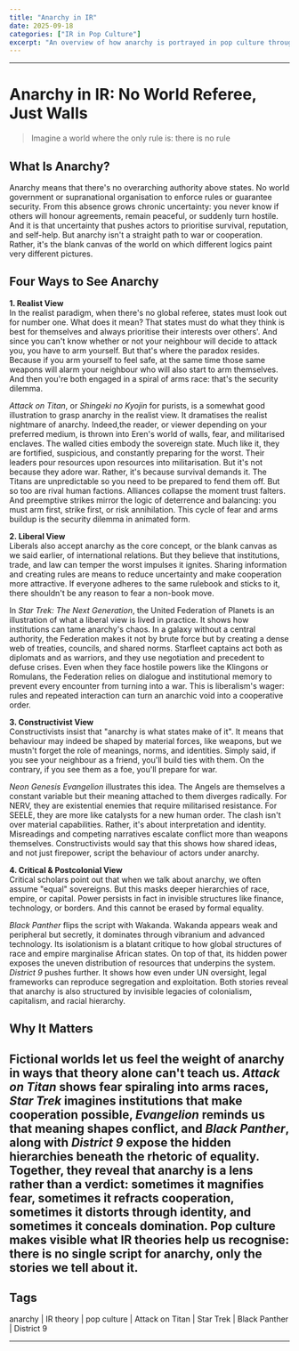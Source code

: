 ```yaml
---
title: "Anarchy in IR"
date: 2025-09-18
categories: ["IR in Pop Culture"]
excerpt: "An overview of how anarchy is portrayed in pop culture through different IR theories."
---
```

---
# Anarchy in IR: No World Referee, Just Walls #

>Imagine a world where the only rule is: there is no rule

## What Is Anarchy?
Anarchy means that there's no overarching authority above states. No world government or supranational organisation to enforce rules or guarantee security. From this absence grows chronic uncertainty: you never know if others will honour agreements, remain peaceful, or suddenly turn hostile. And it is that uncertainty that pushes actors to prioritise survival, reputation, and self-help. But anarchy isn't a straight path to war or cooperation. Rather, it's the blank canvas of the world on which different logics paint very different pictures.

## Four Ways to See Anarchy
**1. Realist View**  
In the realist paradigm, when there's no global referee, states must look out for number one. What does it mean? That states must do what they think is best for themselves and always prioritise their interests over others'. And since you can't know whether or not your neighbour will decide to attack you, you have to arm yourself. But that's where the paradox resides. Because if you arm yourself to feel safe, at the same time those same weapons will alarm your neighbour who will also start to arm themselves. And then you're both engaged in a spiral of arms race: that's the security dilemma.

*Attack on Titan*, or *Shingeki no Kyojin* for purists, is a somewhat good illustration to grasp anarchy in the realist view. It dramatises the realist nightmare of anarchy. Indeed,the reader, or viewer depending on your preferred medium, is thrown into Eren's world of walls, fear, and militarised enclaves. The walled cities embody the sovereign state. Much like it, they are fortified, suspicious, and constantly preparing for the worst. Their leaders pour resources upon resources into militarisation. But it's not because they adore war. Rather, it's because survival demands it. The Titans are unpredictable so you need to be prepared to fend them off. But so too are rival human factions. Alliances collapse the moment trust falters. And preemptive strikes mirror the logic of deterrence and balancing: you must arm first, strike first, or risk annihilation. This cycle of fear and arms buildup is the security dilemma in animated form.


**2. Liberal View**  
Liberals also accept anarchy as the core concept, or the blank canvas as we said earlier, of international relations. But they believe that institutions, trade, and law can temper the worst impulses it ignites. Sharing information and creating rules are means to reduce uncertainty and make cooperation more attractive. If everyone adheres to the same rulebook and sticks to it, there shouldn't be any reason to fear a non-book move. 

In *Star Trek: The Next Generation*, the United Federation of Planets is an illustration of what a liberal view is lived in practice. It shows how institutions can tame anarchy's chaos. In a galaxy without a central authority, the Federation makes it not by brute force but by creating a dense web of treaties, councils, and shared norms. Starfleet captains act both as diplomats and as warriors, and they use negotiation and precedent to defuse crises. Even when they face hostile powers like the Klingons or Romulans, the Federation relies on dialogue and institutional memory to prevent every encounter from turning into a war. This is liberalism's wager: rules and repeated interaction can turn an anarchic void into a cooperative order. 


**3. Constructivist View**  
Constructivists insist that "anarchy is what states make of it". It means that behaviour may indeed be shaped by material forces, like weapons, but we mustn't forget the role of meanings, norms, and identities. Simply said, if you see your neighbour as a friend, you'll build ties with them. On the contrary, if you see them as a foe, you'll prepare for war.

*Neon Genesis Evangelion* illustrates this idea. The Angels are themselves a constant variable but their meaning attached to them diverges radically. For NERV, they are existential enemies that require militarised resistance. For SEELE, they are more like catalysts for a new human order. The clash isn't over material capabilities. Rather, it's about interpretation and identity. Misreadings and competing narratives escalate conflict more than weapons themselves. Constructivists would say that this shows how shared ideas, and not just firepower, script the behaviour of actors under anarchy.


**4. Critical & Postcolonial View**  
Critical scholars point out that when we talk about anarchy, we often assume "equal" sovereigns. But this masks deeper hierarchies of race, empire, or capital. Power persists in fact in invisible structures like finance, technology, or borders. And this cannot be erased by formal equality.

*Black Panther* flips the script with Wakanda. Wakanda appears weak and peripheral but secretly, it dominates through vibranium and advanced technology. Its isolationism is a blatant critique to how global structures of race and empire marginalise African states. On top of that, its hidden power exposes the uneven distribution of resources that underpins the system. *District 9* pushes further. It shows how even under UN oversight, legal frameworks can reproduce segregation and exploitation. Both stories reveal that anarchy is also structured by invisible legacies of colonialism, capitalism, and racial hierarchy. 


## Why It Matters
Fictional worlds let us feel the weight of anarchy in ways that theory alone can't teach us. *Attack on Titan* shows fear spiraling into arms races, *Star Trek* imagines institutions that make cooperation possible, *Evangelion* reminds us that meaning shapes conflict, and *Black Panther*, along with *District 9* expose the hidden hierarchies beneath the rhetoric of equality. Together, they reveal that anarchy is a lens rather than a verdict: sometimes it magnifies fear, sometimes it refracts cooperation, sometimes it distorts through identity, and sometimes it conceals domination. Pop culture makes visible what IR theories help us recognise: there is no single script for anarchy, only the stories we tell about it.
---

## Tags
anarchy | IR theory | pop culture | Attack on Titan | Star Trek | Black Panther | District 9

---

